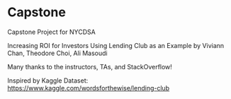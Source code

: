 # Capstone
Capstone Project for NYCDSA

Increasing ROI for Investors Using Lending Club as an Example
by Viviann Chan, Theodore Choi, Ali Masoudi

Many thanks to the instructors, TAs, and StackOverflow!

Inspired by Kaggle Dataset:
https://www.kaggle.com/wordsforthewise/lending-club
